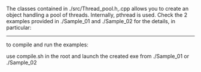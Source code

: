 The classes contained in ./src/Thread_pool.h,.cpp allows you to create an object handling a pool of threads.
Internally, pthread is used.
Check the 2 examples provided in ./Sample_01 and ./Sample_02 for the details, in particular:

----------------------------------------------------------------------------------

to compile and run the examples:

use compile.sh in the root and launch the created exe from ./Sample_01 or ./Sample_02


